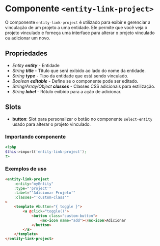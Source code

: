 # Componente `<entity-link-project>`

O componente `entity-link-project` é utilizado para exibir e gerenciar a vinculação de um projeto a uma entidade. Ele permite que você veja o projeto vinculado e forneça uma interface para alterar o projeto vinculado ou adicionar um novo.

## Propriedades
- *Entity **entity*** - Entidade
- *String **title*** - Título que será exibido ao lado do nome da entidade.
- *String **type*** - Tipo da entidade que está sendo vinculado.
- *Boolean **editable*** - Define se o componente pode ser editado.
- *String/Array/Object **classes*** - Classes CSS adicionais para estilização.
- *String **label*** - Rótulo exibido para a ação de adicionar.

## Slots
- **button**: Slot para personalizar o botão no componente `select-entity` usado para alterar o projeto vinculado.

### Importando componente
```PHP
<?php 
$this->import('entity-link-project');
?>
```

### Exemplos de uso
```HTML
<entity-link-project
    :entity="myEntity"
    :type="'project'"
    :label="'Adicionar Projeto'"
    :classes="'custom-class'"
>
    <template #button="{ toggle }">
        <a @click="toggle()">
            <button class="custom-button">
                <mc-icon name="add"></mc-icon>Adicionar
            </button>
        </a>
    </template>
</entity-link-project>
```